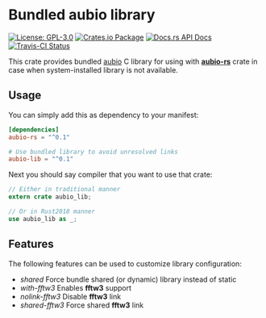 # Bundled aubio library

[![License: GPL-3.0](https://img.shields.io/badge/License-GPL--3.0-brightgreen.svg)](https://opensource.org/licenses/GPL-3.0)
[![Crates.io Package](https://img.shields.io/crates/v/aubio-lib.svg?style=popout)](https://crates.io/crates/aubio-lib)
[![Docs.rs API Docs](https://docs.rs/aubio-lib/badge.svg)](https://docs.rs/aubio-lib)
[![Travis-CI Status](https://travis-ci.com/katyo/aubio-rs.svg?branch=master)](https://travis-ci.com/katyo/aubio-rs)

This crate provides bundled [aubio](https://github.com/aubio/aubio) C library
for using with [__aubio-rs__](https://crates.io/crates/aubio-rs) crate in case
when system-installed library is not available.

## Usage

You can simply add this as dependency to your manifest:

```toml
[dependencies]
aubio-rs = "^0.1"

# Use bundled library to avoid unresolved links
aubio-lib = "^0.1"
```

Next you should say compiler that you want to use that crate:

```rust
// Either in traditional manner
extern crate aubio_lib;

// Or in Rust2018 manner
use aubio_lib as _;
```

## Features

The following features can be used to customize library configuration:

- _shared_ Force bundle shared (or dynamic) library instead of static
- _with-fftw3_ Enables __fftw3__ support
- _nolink-fftw3_ Disable __fftw3__ link
- _shared-fftw3_ Force shared __fftw3__ link
